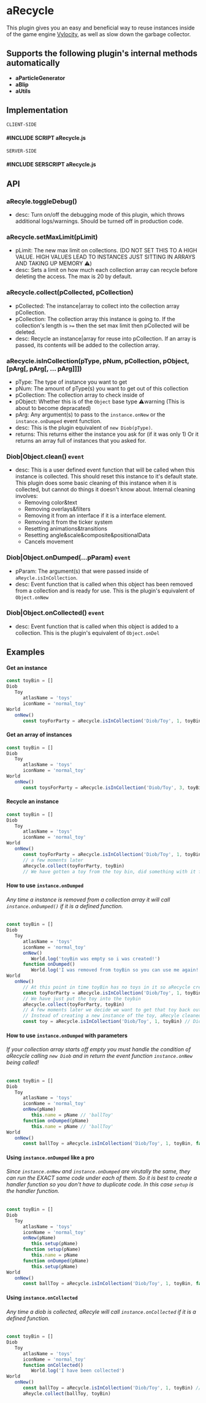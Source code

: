 # aRecycle
This plugin gives you an easy and beneficial way to reuse instances inside of the game engine [Vylocity](https://vylocity.com), as well as slow down the garbage collector.

## Supports the following plugin's internal methods automatically  
* **aParticleGenerator**  
* **aBlip**  
* **aUtils**  

## Implementation 

`CLIENT-SIDE`  
#### #INCLUDE SCRIPT aRecycle.js  
`SERVER-SIDE` 
#### #INCLUDE SERSCRIPT aRecycle.js  

## API  
### aRecyle.toggleDebug()
   - desc: Turn on/off the debugging mode of this plugin, which throws additional logs/warnings. Should be turned off in production code.

###  aRecycle.setMaxLimit(pLimit)
   - pLimit: The new max limit on collections. (DO NOT SET THIS TO A HIGH VALUE. HIGH VALUES LEAD TO INSTANCES JUST SITTING IN ARRAYS AND TAKING UP MEMORY ⚠️)  
   - desc: Sets a limit on how much each collection array can recycle before deleting the access. The max is 20 by default. 

###  aRecycle.collect(pCollected, pCollection)
  - pCollected: The instance|array to collect into the collection array pCollection.
  - pCollection: The collection array this instance is going to. If the collection's length is `>=` then the set max limit then pCollected will be deleted.
  - desc: Recycle an instance|array for reuse into pCollection. If an array is passed, its contents will be added to the collection array.

###  aRecycle.isInCollection(pType, pNum, pCollection, pObject, [pArg[, pArg[, ... pArg]]])
  - pType: The type of instance you want to get
  - pNum: The amount of pType(s) you want to get out of this collection
  - pCollection: The collection array to check inside of
  - pObject: Whether this is of the `Object` base type ⚠️warning (This is about to become depracated)
  - pArg: Any argument(s) to pass to the `instance.onNew` or the `instance.onDumped` event function.
  - desc: This is the plugin equivalent of `new Diob(pType)`. 
  - returns: This returns either the instance you ask for (if it was only 1) Or it returns an array full of instances that you asked for.

### Diob|Object.clean() `event`
   - desc: This is a user defined event function that will be called when this instance is collected. This should reset this instance to it's default state. This plugin does some basic cleaning of this instance when it is collected, but cannot do things it doesn't know about. Internal cleaning involves:
      - Removing color&text
      - Removing overlays&filters
      - Removing it from an interface if it is a interface element.
      - Removing it from the ticker system
      - Resetting animations&transitions
      - Resetting angle&scale&composite&positionalData
      - Cancels movement

### Diob|Object.onDumped(...pParam) `event`
   - pParam: The argument(s) that were passed inside of `aReycle.isInCollection`.
   - desc: Event function that is called when this object has been removed from a collection and is ready for use. This is the plugin's equivalent of `Object.onNew`

### Diob|Object.onCollected() `event`
   - desc: Event function that is called when this object is added to a collection. This is the plugin's equivalent of `Object.onDel`

## Examples  
#### Get an instance 
```js
const toyBin = []
Diob
   Toy
      atlasName = 'toys'
      iconName = 'normal_toy'
World
   onNew()
      const toyForParty = aRecycle.isInCollection('Diob/Toy', 1, toyBin) // DiobToyInstance 
```

#### Get an array of instances

```js
const toyBin = []
Diob
   Toy
      atlasName = 'toys'
      iconName = 'normal_toy'
World
   onNew()
      const toysForParty = aRecycle.isInCollection('Diob/Toy', 3, toyBin) // [DiobToyInstance, DiobToyInstance, DiobToyInstance]
```
#### Recycle an instance  

```js
const toyBin = []
Diob
   Toy
      atlasName = 'toys'
      iconName = 'normal_toy'
World
   onNew()
      const toyForParty = aRecycle.isInCollection('Diob/Toy', 1, toyBin) // DiobToyInstance
      // a few moments later
      aRecycle.collect(toyForParty, toyBin)
      // We have gotten a toy from the toy bin, did something with it for a while, and returned it to the toy bin. Recycling rocks!
```

#### How to use `instance.onDumped`  
###### Any time a instance is removed from a collection array it will call `instance.onDumped()` if it is a defined function.  
```js
const toyBin = []
Diob
   Toy
      atlasName = 'toys'
      iconName = 'normal_toy'
      onNew()
         World.log('toyBin was empty so i was created!')
      function onDumped()
         World.log('I was removed from toyBin so you can use me again!')
World
   onNew()
      // At this point in time toyBin has no toys in it so aRecycle creates the instance for you
      const toyForParty = aRecycle.isInCollection('Diob/Toy', 1, toyBin) // DiobToyInstance
      // We have just put the toy into the toybin
      aRecycle.collect(toyForParty, toyBin)
      // A few moments later we decide we want to get that toy back out
      // Instead of creating a new instance of the toy, aRecyle cleaned and removed the toy you previously put into toyBin
      const toy = aRecycle.isInCollection('Diob/Toy', 1, toyBin) // DiobToyInstance
```

#### How to use `instance.onDumped` with parameters
###### If your collection array starts off empty you must handle the condition of aRecycle calling `new Diob` and in return the event function `instance.onNew` being called!  
```js
const toyBin = []
Diob
   Toy
      atlasName = 'toys'
      iconName = 'normal_toy'
      onNew(pName)
         this.name = pName // 'ballToy'
      function onDumped(pName)
         this.name = pName // 'ballToy'
World
   onNew()
      const ballToy = aRecycle.isInCollection('Diob/Toy', 1, toyBin, false, 'ballToy') // DiobToyInstance  
```

#### Using `instance.onDumped` like a pro
###### Since `instance.onNew` and `instance.onDumped` are virutally the same, they can run the EXACT same code under each of them. So it is best to create a handler function so you don't have to duplicate code. In this case `setup` is the handler function.  
```js
const toyBin = []
Diob
   Toy
      atlasName = 'toys'
      iconName = 'normal_toy'
      onNew(pName)
         this.setup(pName)
      function setup(pName)
         this.name = pName
      function onDumped(pName)
         this.setup(pName)
World
   onNew()
      const ballToy = aRecycle.isInCollection('Diob/Toy', 1, toyBin, false, 'ballToy') // DiobToyInstance  
```

#### Using `instance.onCollected`
###### Any time a diob is collected, aRecyle will call `instance.onCollected` if it is a defined function.  
```js
const toyBin = []
Diob
   Toy
      atlasName = 'toys'
      iconName = 'normal_toy'
      function onCollected()
         World.log('I have been collected')
World
   onNew()
      const ballToy = aRecycle.isInCollection('Diob/Toy', 1, toyBin) // DiobToyInstance
      aReycle.collect(ballToy, toyBin)
```

      
